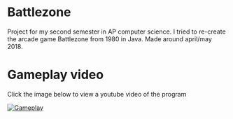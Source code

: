 # Battlezone
Project for my second semester in AP computer science. I tried to re-create the arcade game Battlezone from 1980 in Java. Made around april/may 2018.

# Gameplay video

Click the image below to view a youtube video of the program

[![Gameplay](https://img.youtube.com/vi/v65DSKcKEfQ/0.jpg)](https://www.youtube.com/watch?v=v65DSKcKEfQ)
